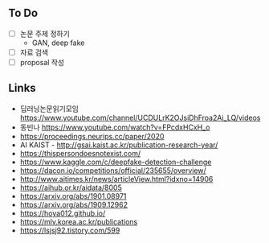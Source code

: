 ## To Do 

*   [ ] 논문 주제 정하기
    *   GAN, deep fake
*   [ ] 자료 검색
*   [ ] proposal 작성

## Links

*   딥러닝논문읽기모임 https://www.youtube.com/channel/UCDULrK2OJsiDhFroa2Aj_LQ/videos
*   동빈나 https://www.youtube.com/watch?v=FPcdxHCxH_o
*   https://proceedings.neurips.cc/paper/2020
*   AI KAIST - http://gsai.kaist.ac.kr/publication-research-year/
*   https://thispersondoesnotexist.com/
*   https://www.kaggle.com/c/deepfake-detection-challenge
*   https://dacon.io/competitions/official/235655/overview/
*   http://www.aitimes.kr/news/articleView.html?idxno=14906
*   https://aihub.or.kr/aidata/8005
*   https://arxiv.org/abs/1901.08971
*   https://arxiv.org/abs/1909.12962
*   https://hoya012.github.io/
*   https://mlv.korea.ac.kr/publications
*   https://lsjsj92.tistory.com/599
